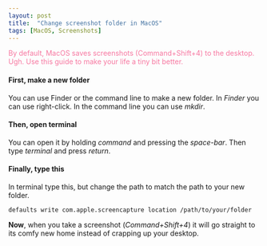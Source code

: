 ```yaml
---
layout: post
title:  "Change screenshot folder in MacOS"
tags: [MacOS, Screenshots]
---
```

<span style="color:#F778A1">By default, MacOS saves screenshots (Command+Shift+4) to the desktop. Ugh. Use this guide to make your life a tiny bit better.</span>

#### **First**, make a new folder
You can use Finder or the command line to make a new folder. In *Finder* you can use right-click. In the command line you can use *mkdir*.

#### **Then**, open terminal
You can open it by holding *command* and pressing the *space-bar*. Then type *terminal* and press *return*.

#### **Finally**, type this
In terminal type this, but change the path to match the path to your new folder.

`defaults write com.apple.screencapture location /path/to/your/folder`

**Now**, when you take a screenshot (*Command+Shift+4*) it will go straight to its comfy new home instead of crapping up your desktop.
